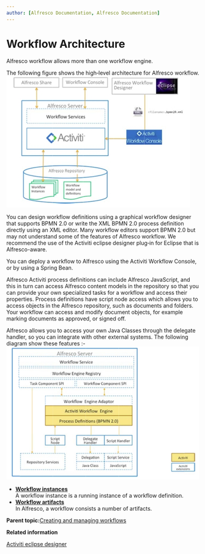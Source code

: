 ```yaml
---
author: [Alfresco Documentation, Alfresco Documentation]
---
```


# Workflow Architecture

Alfresco workflow allows more than one workflow engine.

The following figure shows the high‐level architecture for Alfresco workflow. ![A diagram of Alfresco workflow architecture](../images/wf-arch.jpg)

You can design workflow definitions using a graphical workflow designer that supports BPMN 2.0 or write the XML BPMN 2.0 process definition directly using an XML editor. Many workflow editors support BPMN 2.0 but may not understand some of the features of Alfresco workflow. We recommend the use of the Activiti eclipse designer plug‐in for Eclipse that is Alfresco-aware.

You can deploy a workflow to Alfresco using the Activiti Workflow Console, or by using a Spring Bean.

Alfresco Activiti process definitions can include Alfresco JavaScript, and this in turn can access Alfresco content models in the repository so that you can provide your own specialized tasks for a workflow and access their properties. Process definitions have script node access which allows you to access objects in the Alfresco repository, such as documents and folders. Your workflow can access and modify document objects, for example marking documents as approved, or signed off.

Alfresco allows you to access your own Java Classes through the delegate handler, so you can integrate with other external systems. The following diagram show these features :- ![A detailed diagram of Alfresc workflow architecture](../images/wf-arch-2.jpg)

-   **[Workflow instances](../concepts/wf-instances.md)**  
 A workflow instance is a running instance of a workflow definition.
-   **[Workflow artifacts](../concepts/wf-artifacts.md)**  
 In Alfresco, a workflow consists a number of artifacts.

**Parent topic:**[Creating and managing workflows](../topics/wf-howto.md)

**Related information**  


[Activiti eclipse designer](http://www.activiti.org/userguide/index.html#activitiDesigner)

